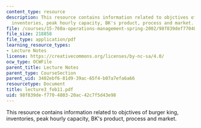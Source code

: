 ```yaml
---
content_type: resource
description: This resource contains information related to objctives of burger king,
  inventories, peak hourly capacity, BK's product, process and market.
file: /courses/15-760a-operations-management-spring-2002/98f839def770480320ac42c7f5d43e98_lecture3_feb11.pdf
file_size: 218858
file_type: application/pdf
learning_resource_types:
- Lecture Notes
license: https://creativecommons.org/licenses/by-nc-sa/4.0/
ocw_type: OCWFile
parent_title: Lecture Notes
parent_type: CourseSection
parent_uid: 3402ebf6-81d9-39ac-65f4-b07a7efa6a66
resourcetype: Document
title: lecture3_feb11.pdf
uid: 98f839de-f770-4803-20ac-42c7f5d43e98
---
```

This resource contains information related to objctives of burger king, inventories, peak hourly capacity, BK's product, process and market.